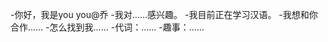 -你好，我是you you@乔
-我对……感兴趣。
-我目前正在学习汉语。
-我想和你合作……
-怎么找到我……
-代词：……
-趣事：……

<!---
Qiao-Wanxin/Qiao-Wanxin是一个特殊的存储库，因为它的'README.md（这个文件）出现在你的GitHub档案中。
您可以单击预览链接查看更改。
--->
